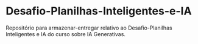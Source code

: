 # Desafio-Planilhas-Inteligentes-e-IA
Repositório para armazenar-entregar relativo ao Desafio-Planilhas Inteligentes e IA do curso sobre IA Generativas.
